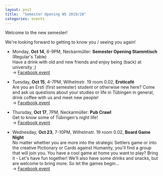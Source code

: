 ```yaml
---
layout: post
title:  "Semester Opening WS 2019/20"
categories: events
---
```


Welcome to the new semester!

We're looking forward to getting to know you / seeing you again!


- Monday, **Oct 14**, 6-9PM, Neckarmüller: **Semester Opening Stammtisch** (Regular's Table)  
  Have a drink with old and new friends and enjoy being (back) at university ;)  
  → [Facebook event][fb-stammtisch]

- Tuesday, **Oct 15**, 4-7PM, Wilhelmstr. 19 room 0.02, **Ersticafé**  
  Are you an Ersti (first semester) student or otherwise new here?
  Come and ask us questions about your studies or life in Tübingen in general, drink coffee with us and meet new people!  
  → [Facebook event][fb-cafe]

- Thursday, **Oct 17**, 7PM, Neckarmüller: **Pub Crawl**  
  Get to know some of Tübingen's night life!  
  → [Facebook event][fb-pubcrawl]

- Wednesday, **Oct 23**, 7-10PM, Wilhelmstr. 19 room 0.02, **Board Game Night**  
  No matter whether you are more into the strategic Settlers game or into the creative Pictionary or Cards against Humanity, you'll find a group that will join you. You have a cool game at home you want to play? Bring it - Let's have fun together!
  We'll also have some drinks and snacks, but are welcome to bring more. So let the games begin...   
  → [Facebook event][fb-gamenight]


[fb-stammtisch]: https://www.facebook.com/events/643551072718347/
[fb-cafe]: https://www.facebook.com/events/485906748667295/
[fb-pubcrawl]: https://www.facebook.com/events/1203031733219293/
[fb-gamenight]: https://www.facebook.com/events/854853581579025/
